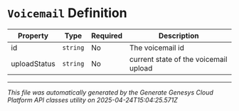 # `Voicemail` Definition

| Property | Type | Required | Description |
|----------|------|----------|-------------|
| id | `string` | No | The voicemail id |
| uploadStatus | `string` | No | current state of the voicemail upload |

---

*This file was automatically generated by the Generate Genesys Cloud Platform API classes utility on 2025-04-24T15:04:25.571Z*